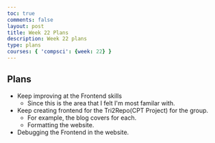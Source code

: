 ```yaml
---
toc: true
comments: false
layout: post
title: Week 22 Plans
description: Week 22 plans
type: plans
courses: { 'compsci': {week: 22} }
---
```


## Plans
- Keep improving at the Frontend skills
    - Since this is the area that I felt I'm most familar with.
- Keep creating frontend for the Tri2Repo(CPT Project) for the group.
    - For example, the blog covers for each.
    - Formatting the website.
- Debugging the Frontend in the website.
